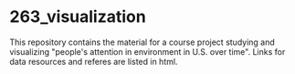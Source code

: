 # 263_visualization
This repository contains the material for a course project studying and visualizing "people's attention in environment in U.S. over time".
Links for data resources and referes are listed in html.
